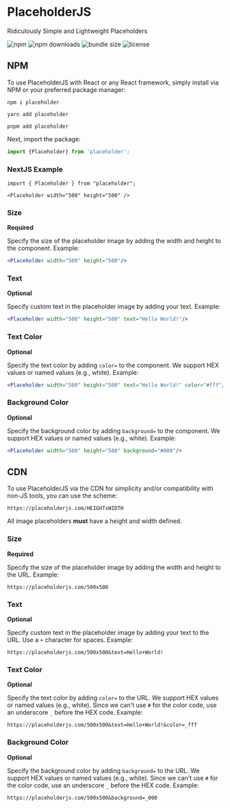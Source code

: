 # PlaceholderJS

Ridiculously Simple and Lightweight Placeholders

![npm](https://img.shields.io/npm/v/placeholder)
![npm downloads](https://img.shields.io/npm/dm/placeholder)
![bundle size](https://img.shields.io/bundlephobia/min/placeholder)
![license](https://img.shields.io/npm/l/placeholder)

## NPM

To use PlaceholderJS with React or any React framework, simply install via NPM or your preferred package manager:

```shell
npm i placeholder
```

```shell
yarn add placeholder
```

```shell
pnpm add placeholder
```

Next, import the package:

```jsx
import {Placeholder} from 'placeholder';
```

### NextJS Example

```
import { Placeholder } from "placeholder";

<Placeholder width="500" height="500" />
```

### Size

**Required**

Specify the size of the placeholder image by adding the width and height to the component. Example:

```jsx
<Placeholder width="500" height="500"/>
```

### Text

**Optional**

Specify custom text in the placeholder image by adding your text. Example:

```jsx
<Placeholder width="500" height="500" text="Hello World!"/>
```

### Text Color

**Optional**

Specify the text color by adding `color=` to the component. We support HEX values or named values (e.g., white).
Example:

```jsx
<Placeholder width="500" height="500" text="Hello World!" color="#fff"/>
```

### Background Color

**Optional**

Specify the background color by adding `background=` to the component. We support HEX values or named values (e.g.,
white). Example:

```jsx
<Placeholder width="500" height="500" background="#000"/>
```

## CDN

To use PlaceholderJS via the CDN for simplicity and/or compatibility with non-JS tools, you can use the scheme:

```
https://placeholderjs.com/HEIGHTxWIDTH
```

All image placeholders **must** have a height and width defined.

### Size

**Required**

Specify the size of the placeholder image by adding the width and height to the URL. Example:

```
https://placeholderjs.com/500x500
```

### Text

**Optional**

Specify custom text in the placeholder image by adding your text to the URL. Use a `+` character for spaces. Example:

```
https://placeholderjs.com/500x500&text=Hello+World!
```

### Text Color

**Optional**

Specify the text color by adding `color=` to the URL. We support HEX values or named values (e.g., white). Since we
can't use `#` for the color code, use an underscore `_` before the HEX code. Example:

```
https://placeholderjs.com/500x500&text=Hello+World!&color=_fff
```

### Background Color

**Optional**

Specify the background color by adding `background=` to the URL. We support HEX values or named values (e.g., white).
Since we can't use `#` for the color code, use an underscore `_` before the HEX code. Example:

```
https://placeholderjs.com/500x500&background=_000
```
